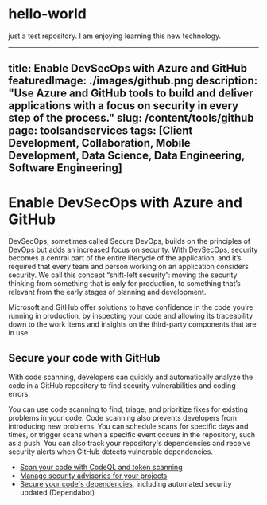 # hello-world
just a test repository. 
I am enjoying learning this new technology. 

---
title: Enable DevSecOps with Azure and GitHub
featuredImage: ./images/github.png
description: "Use Azure and GitHub tools to build and deliver applications with a focus on security in every step of the process."
slug: /content/tools/github
page: toolsandservices
tags: [Client Development, Collaboration, Mobile Development, Data Science, Data Engineering, Software Engineering]
---

# Enable DevSecOps with Azure and GitHub

DevSecOps, sometimes called Secure DevOps, builds on the principles of [DevOps](https://azure.microsoft.com/overview/what-is-devops/) but adds an increased focus on security. With DevSecOps, security becomes a central part of the entire lifecycle of the application, and it’s required that every team and person working on an application considers security. We call this concept “shift-left security”: moving the security thinking from something that is only for production, to something that’s relevant from the early stages of planning and development. 

Microsoft and GitHub offer solutions to have confidence in the code you’re running in production, by inspecting your code and allowing its traceability down to the work items and insights on the third-party components that are in use. 

## Secure your code with GitHub

With code scanning, developers can quickly and automatically analyze the code in a GitHub repository to find security vulnerabilities and coding errors.

You can use code scanning to find, triage, and prioritize fixes for existing problems in your code. Code scanning also prevents developers from introducing new problems. You can schedule scans for specific days and times, or trigger scans when a specific event occurs in the repository, such as a push. You can also track your repository's dependencies and receive security alerts when GitHub detects vulnerable dependencies.

- [Scan your code with CodeQL and token scanning](https://help.github.com/github/finding-security-vulnerabilities-and-errors-in-your-code/automatically-scanning-your-code-for-vulnerabilities-and-errors)  
- [Manage security advisories for your projects](https://help.github.com/github/managing-security-vulnerabilities/managing-security-vulnerabilities-in-your-project)  
 - [Secure your code's dependencies](https://help.github.com/github/managing-security-vulnerabilities/managing-vulnerabilities-in-your-projects-dependencies), including automated security updated (Dependabot)

